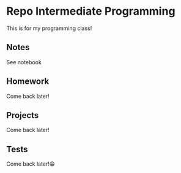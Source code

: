 # Repo Intermediate Programming
This is for my programming class!

## Notes
See notebook

## Homework
Come back later!


## Projects
Come back later!


## Tests
Come back later!😁

